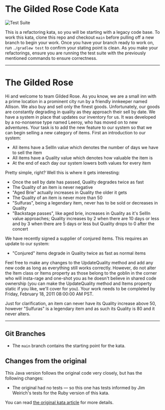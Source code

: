 # The Gilded Rose Code Kata

![Test Suite](https://github.com/plainprogrammer/GildedRose.java/actions/workflows/gradle.yml/badge.svg)

This is a refactoring kata, so you will be starting with a legacy
code base.  To work this kata, clone this repo and checkout `main` before
pulling off a new branch to begin your work. Once you have your branch ready to
work on, run `./gradlew test` to confirm your stating point is
clean. As you make your refactorings, ensure you are running the test suite
with the previously mentioned commands to ensure correctness.

---

# The Gilded Rose

Hi and welcome to team Gilded Rose. As you know, we are a small inn
with a prime location in a prominent city run by a friendly innkeeper
named Allison. We also buy and sell only the finest
goods. Unfortunately, our goods are constantly degrading in quality as
they approach their sell by date. We have a system in place that
updates our inventory for us. It was developed by a no-nonsense type
named Leeroy, who has moved on to new adventures. Your task is to add
the new feature to our system so that we can begin selling a new
category of items. First an introduction to our system:

- All items have a SellIn value which denotes the number of days we
  have to sell the item
- All items have a Quality value which denotes how valuable the item
  is
- At the end of each day our system lowers both values for every item

Pretty simple, right? Well this is where it gets interesting:

- Once the sell by date has passed, Quality degrades twice as fast
- The Quality of an item is never negative
- "Aged Brie" actually increases in Quality the older it gets
- The Quality of an item is never more than 50
- "Sulfuras", being a legendary item, never has to be sold or
  decreases in Quality
- "Backstage passes", like aged brie, increases in Quality as it's
  SellIn value approaches; Quality increases by 2 when there are 10
  days or less and by 3 when there are 5 days or less but Quality
  drops to 0 after the concert

We have recently signed a supplier of conjured items. This requires an update to our system:

- "Conjured" items degrade in Quality twice as fast as normal items

Feel free to make any changes to the UpdateQuality method and add any
new code as long as everything still works correctly. However, do not
alter the Item class or Items property as those belong to the goblin
in the corner who will insta-rage and one-shot you as he doesn't
believe in shared code ownership (you can make the UpdateQuality
method and Items property static if you like, we'll cover for
you). Your work needs to be completed by Friday, February 18, 2011
08:00:00 AM PST.

Just for clarification, an item can never have its Quality increase
above 50, however "Sulfuras" is a legendary item and as such its
Quality is 80 and it never alters.

---

## Git Branches

* The `main` branch contains the starting point for the kata.

## Changes from the original

This Java version follows the original code very closely, but has the
following changes:

* The original had no tests — so this one has tests informed by Jim Weirich's
  tests for the Ruby version of this kata.

You can read
[the original kata article](http://iamnotmyself.com/2011/02/13/refactor-this-the-gilded-rose-kata/) for more details.
